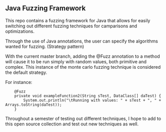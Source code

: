 ## Java Fuzzing Framework

This repo contains a fuzzing framework for Java that allows for easily switching out different fuzzing techniques for camparisons and optimizations.

Through the use of Java annotations, the user can specify the algorithms wanted for fuzzing. (Strategy pattern)

With the current master branch, adding the @Fuzz annotation to a method will cause it to be run simply with random values, both primitive and complex. This instance of the monte carlo fuzzing technique is considered the default strategy.

For instance: 
```
	@Fuzz
	private void exampleFunction2(String sTest, DataClass[] daTest) {
		System.out.println("\tRunning with values: " + sTest + ", " + Arrays.toString(daTest));
	}
```

Throughout a semester of testing out different techniques, I hope to add to this open source collection and test out new techniques as well.